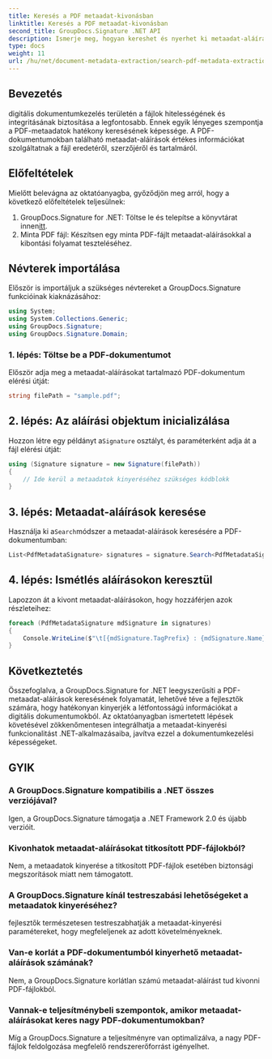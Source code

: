 ```yaml
---
title: Keresés a PDF metaadat-kivonásban
linktitle: Keresés a PDF metaadat-kivonásban
second_title: GroupDocs.Signature .NET API
description: Ismerje meg, hogyan kereshet és nyerhet ki metaadat-aláírásokat PDF-dokumentumokból a GroupDocs.Signature for .NET segítségével. Növelje dokumentumkezelési képességeit.
type: docs
weight: 11
url: /hu/net/document-metadata-extraction/search-pdf-metadata-extraction/
---
```

## Bevezetés
digitális dokumentumkezelés területén a fájlok hitelességének és integritásának biztosítása a legfontosabb. Ennek egyik lényeges szempontja a PDF-metaadatok hatékony keresésének képessége. A PDF-dokumentumokban található metaadat-aláírások értékes információkat szolgáltatnak a fájl eredetéről, szerzőjéről és tartalmáról.
## Előfeltételek
Mielőtt belevágna az oktatóanyagba, győződjön meg arról, hogy a következő előfeltételek teljesülnek:
1.  GroupDocs.Signature for .NET: Töltse le és telepítse a könyvtárat innen[itt](https://releases.groupdocs.com/signature/net/).
2. Minta PDF fájl: Készítsen egy minta PDF-fájlt metaadat-aláírásokkal a kibontási folyamat teszteléséhez.

## Névterek importálása
Először is importáljuk a szükséges névtereket a GroupDocs.Signature funkcióinak kiaknázásához:
```csharp
using System;
using System.Collections.Generic;
using GroupDocs.Signature;
using GroupDocs.Signature.Domain;
```
### 1. lépés: Töltse be a PDF-dokumentumot
Először adja meg a metaadat-aláírásokat tartalmazó PDF-dokumentum elérési útját:
```csharp
string filePath = "sample.pdf";
```
## 2. lépés: Az aláírási objektum inicializálása
 Hozzon létre egy példányt a`Signature` osztályt, és paraméterként adja át a fájl elérési útját:
```csharp
using (Signature signature = new Signature(filePath))
{
    // Ide kerül a metaadatok kinyeréséhez szükséges kódblokk
}
```
## 3. lépés: Metaadat-aláírások keresése
 Használja ki a`Search`módszer a metaadat-aláírások keresésére a PDF-dokumentumban:
```csharp
List<PdfMetadataSignature> signatures = signature.Search<PdfMetadataSignature>(SignatureType.Metadata);
```
## 4. lépés: Ismétlés aláírásokon keresztül
Lapozzon át a kivont metaadat-aláírásokon, hogy hozzáférjen azok részleteihez:
```csharp
foreach (PdfMetadataSignature mdSignature in signatures)
{
    Console.WriteLine($"\t[{mdSignature.TagPrefix} : {mdSignature.Name}] = {mdSignature.Value} ({mdSignature.Type})");
}
```

## Következtetés
Összefoglalva, a GroupDocs.Signature for .NET leegyszerűsíti a PDF-metaadat-aláírások keresésének folyamatát, lehetővé téve a fejlesztők számára, hogy hatékonyan kinyerjék a létfontosságú információkat a digitális dokumentumokból. Az oktatóanyagban ismertetett lépések követésével zökkenőmentesen integrálhatja a metaadat-kinyerési funkcionalitást .NET-alkalmazásaiba, javítva ezzel a dokumentumkezelési képességeket.
## GYIK
### A GroupDocs.Signature kompatibilis a .NET összes verziójával?
Igen, a GroupDocs.Signature támogatja a .NET Framework 2.0 és újabb verzióit.
### Kivonhatok metaadat-aláírásokat titkosított PDF-fájlokból?
Nem, a metaadatok kinyerése a titkosított PDF-fájlok esetében biztonsági megszorítások miatt nem támogatott.
### A GroupDocs.Signature kínál testreszabási lehetőségeket a metaadatok kinyeréséhez?
fejlesztők természetesen testreszabhatják a metaadat-kinyerési paramétereket, hogy megfeleljenek az adott követelményeknek.
### Van-e korlát a PDF-dokumentumból kinyerhető metaadat-aláírások számának?
Nem, a GroupDocs.Signature korlátlan számú metaadat-aláírást tud kivonni PDF-fájlokból.
### Vannak-e teljesítménybeli szempontok, amikor metaadat-aláírásokat keres nagy PDF-dokumentumokban?
Míg a GroupDocs.Signature a teljesítményre van optimalizálva, a nagy PDF-fájlok feldolgozása megfelelő rendszererőforrást igényelhet.
